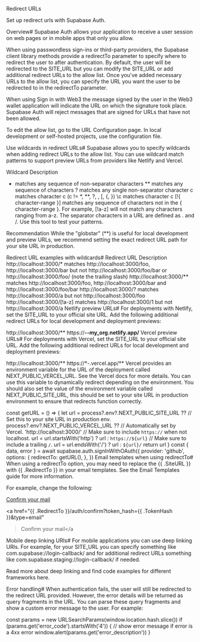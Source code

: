 Redirect URLs

Set up redirect urls with Supabase Auth.

Overview#
Supabase Auth allows your application to receive a user session on web pages or in mobile apps that only you allow.

When using passwordless sign-ins or third-party providers, the Supabase client library methods provide a redirectTo parameter to specify where to redirect the user to after authentication. By default, the user will be redirected to the SITE_URL but you can modify the SITE_URL or add additional redirect URLs to the allow list. Once you've added necessary URLs to the allow list, you can specify the URL you want the user to be redirected to in the redirectTo parameter.

When using Sign in with Web3 the message signed by the user in the Web3 wallet application will indicate the URL on which the signature took place. Supabase Auth will reject messages that are signed for URLs that have not been allowed.

To edit the allow list, go to the URL Configuration page. In local development or self-hosted projects, use the configuration file.

Use wildcards in redirect URLs#
Supabase allows you to specify wildcards when adding redirect URLs to the allow list. You can use wildcard match patterns to support preview URLs from providers like Netlify and Vercel.

Wildcard	Description
*	matches any sequence of non-separator characters
**	matches any sequence of characters
?	matches any single non-separator character
c	matches character c (c != *, **, ?, \, [, {, })
\c	matches character c
[!{ character-range }]	matches any sequence of characters not in the { character-range }. For example, [!a-z] will not match any characters ranging from a-z.
The separator characters in a URL are defined as . and /. Use this tool to test your patterns.

Recommendation
While the "globstar" (**) is useful for local development and preview URLs, we recommend setting the exact redirect URL path for your site URL in production.

Redirect URL examples with wildcards#
Redirect URL	Description
http://localhost:3000/*	matches http://localhost:3000/foo, http://localhost:3000/bar but not http://localhost:3000/foo/bar or http://localhost:3000/foo/ (note the trailing slash)
http://localhost:3000/**	matches http://localhost:3000/foo, http://localhost:3000/bar and http://localhost:3000/foo/bar
http://localhost:3000/?	matches http://localhost:3000/a but not http://localhost:3000/foo
http://localhost:3000/[!a-z]	matches http://localhost:3000/1 but not http://localhost:3000/a
Netlify preview URLs#
For deployments with Netlify, set the SITE_URL to your official site URL. Add the following additional redirect URLs for local development and deployment previews:

http://localhost:3000/**
https://**--my_org.netlify.app/**
Vercel preview URLs#
For deployments with Vercel, set the SITE_URL to your official site URL. Add the following additional redirect URLs for local development and deployment previews:

http://localhost:3000/**
https://*-<team-or-account-slug>.vercel.app/**
Vercel provides an environment variable for the URL of the deployment called NEXT_PUBLIC_VERCEL_URL. See the Vercel docs for more details. You can use this variable to dynamically redirect depending on the environment. You should also set the value of the environment variable called NEXT_PUBLIC_SITE_URL, this should be set to your site URL in production environment to ensure that redirects function correctly.

const getURL = () => {
  let url =
    process?.env?.NEXT_PUBLIC_SITE_URL ?? // Set this to your site URL in production env.
    process?.env?.NEXT_PUBLIC_VERCEL_URL ?? // Automatically set by Vercel.
    'http://localhost:3000/'
  // Make sure to include `https://` when not localhost.
  url = url.startsWith('http') ? url : `https://${url}`
  // Make sure to include a trailing `/`.
  url = url.endsWith('/') ? url : `${url}/`
  return url
}
const { data, error } = await supabase.auth.signInWithOAuth({
  provider: 'github',
  options: {
    redirectTo: getURL(),
  },
})
Email templates when using redirectTo#
When using a redirectTo option, you may need to replace the {{ .SiteURL }} with {{ .RedirectTo }} in your email templates. See the Email Templates guide for more information.

For example, change the following:

<!-- Old -->
<a href="{{ .SiteURL }}/auth/confirm?token_hash={{ .TokenHash }}&type=email">Confirm your mail</a>
<!-- New -->
<a href="{{ .RedirectTo }}/auth/confirm?token_hash={{ .TokenHash }}&type=email"
  >Confirm your mail</a
>
Mobile deep linking URIs#
For mobile applications you can use deep linking URIs. For example, for your SITE_URL you can specify something like com.supabase://login-callback/ and for additional redirect URLs something like com.supabase.staging://login-callback/ if needed.

Read more about deep linking and find code examples for different frameworks here.

Error handling#
When authentication fails, the user will still be redirected to the redirect URL provided. However, the error details will be returned as query fragments in the URL. You can parse these query fragments and show a custom error message to the user. For example:

const params = new URLSearchParams(window.location.hash.slice())
if (params.get('error_code').startsWith('4')) {
  // show error message if error is a 4xx error
  window.alert(params.get('error_description'))
}
